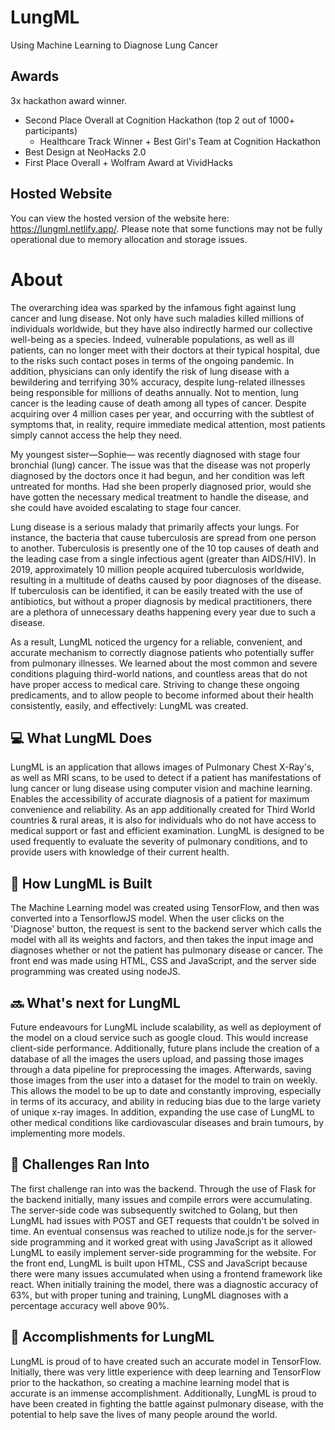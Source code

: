 # LungML

Using Machine Learning to Diagnose Lung Cancer

## Awards 

3x hackathon award winner.

<ul>
  <li>Second Place Overall at Cognition Hackathon (top 2 out of 1000+ participants)
  <ul><li>Healthcare Track Winner + Best Girl's Team at Cognition Hackathon </ul></li>
  <li>Best Design at NeoHacks 2.0</li>
  <li>First Place Overall + Wolfram Award at VividHacks</li>
  </ul>
  
  
## Hosted Website
You can view the hosted version of the website here: https://lungml.netlify.app/. Please note that some functions may not be fully operational due to memory allocation and storage issues.
  
  
# About

The overarching idea was sparked by the infamous fight against lung cancer and lung disease. Not only have such maladies killed millions of individuals worldwide, but they have also indirectly harmed our collective well-being as a species. Indeed, vulnerable populations, as well as ill patients, can no longer meet with their doctors at their typical hospital, due to the risks such contact poses in terms of the ongoing pandemic. In addition, physicians can only identify the risk of lung disease with a bewildering and terrifying 30% accuracy, despite lung-related illnesses being responsible for millions of deaths annually. Not to mention, lung cancer is the leading cause of death among all types of cancer. Despite acquiring over 4 million cases per year, and occurring with the subtlest of symptoms that, in reality, require immediate medical attention, most patients simply cannot access the help they need.

My youngest sister—Sophie— was recently diagnosed with stage four bronchial (lung) cancer. The issue was that the disease was not properly diagnosed by the doctors once it had begun, and her condition was left untreated for months. Had she been properly diagnosed prior, would she have gotten the necessary medical treatment to handle the disease, and she could have avoided escalating to stage four cancer.

Lung disease is a serious malady that primarily affects your lungs. For instance, the bacteria that cause tuberculosis are spread from one person to another. Tuberculosis is presently one of the 10 top causes of death and the leading case from a single infectious agent (greater than AIDS/HIV). In 2019, approximately 10 million people acquired tuberculosis worldwide, resulting in a multitude of deaths caused by poor diagnoses of the disease. If tuberculosis can be identified, it can be easily treated with the use of antibiotics, but without a proper diagnosis by medical practitioners, there are a plethora of unnecessary deaths happening every year due to such a disease.

As a result, LungML noticed the urgency for a reliable, convenient, and accurate mechanism to correctly diagnose patients who potentially suffer from pulmonary illnesses. We learned about the most common and severe conditions plaguing third-world nations, and countless areas that do not have proper access to medical care. Striving to change these ongoing predicaments, and to allow people to become informed about their health consistently, easily, and effectively: LungML was created.

## 💻 What LungML Does
LungML is an application that allows images of Pulmonary Chest X-Ray's, as well as MRI scans, to be used to detect if a patient has manifestations of lung cancer or lung disease using computer vision and machine learning.
Enables the accessibility of accurate diagnosis of a patient for maximum convenience and reliability.
As an app additionally created for Third World countries & rural areas, it is also for individuals who do not have access to medical support or fast and efficient examination. LungML is designed to be used frequently to evaluate the severity of pulmonary conditions, and to provide users with knowledge of their current health.

## 🔨 How LungML is Built
The Machine Learning model was created using TensorFlow, and then was converted into a TensorflowJS model. When the user clicks on the 'Diagnose' button, the request is sent to the backend server which calls the model with all its weights and factors, and then takes the input image and diagnoses whether or not the patient has pulmonary disease or cancer. The front end was made using HTML, CSS and JavaScript, and the server side programming was created using nodeJS.

## 🔜 What's next for LungML
Future endeavours for LungML include scalability, as well as deployment of the model on a cloud service such as google cloud. This would increase client-side performance. Additionally, future plans include the creation of a database of all the images the users upload, and passing those images through a data pipeline for preprocessing the images. Afterwards, saving those images from the user into a dataset for the model to train on weekly. This allows the model to be up to date and constantly improving, especially in terms of its accuracy, and ability in reducing bias due to the large variety of unique x-ray images. In addition, expanding the use case of LungML to other medical conditions like cardiovascular diseases and brain tumours, by implementing more models.

## 🧠 Challenges Ran Into
The first challenge ran into was the backend. Through the use of Flask for the backend initially, many issues and compile errors were accumulating. The server-side code was subsequently switched to Golang, but then LungML had issues with POST and GET requests that couldn't be solved in time. An eventual consensus was reached to utilize node.js for the server-side programming and it worked great with using JavaScript as it allowed LungML to easily implement server-side programming for the website. For the front end, LungML is built upon HTML, CSS and JavaScript because there were many issues accumulated when using a frontend framework like react. When initially training the model, there was a diagnostic accuracy of 63%, but with proper tuning and training, LungML diagnoses with a percentage accuracy well above 90%.

## 🏅 Accomplishments for LungML
LungML is proud of to have created such an accurate model in TensorFlow. Initially, there was very little experience with deep learning and TensorFlow prior to the hackathon, so creating a machine learning model that is accurate is an immense accomplishment. Additionally, LungML is proud to have been created in fighting the battle against pulmonary disease, with the potential to help save the lives of many people around the world.


